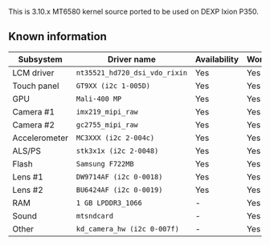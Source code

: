 This is 3.10.x MT6580 kernel source ported to be used on DEXP Ixion P350.

## Known information
| Subsystem | Driver name | Availability | Working |
|-----------|-------------|--------------|---------|
| LCM driver | `nt35521_hd720_dsi_vdo_rixin` | Yes | Yes |
| Touch panel | `GT9XX (i2c 1-005D)` | Yes | Yes |
| GPU | `Mali-400 MP` | Yes | Yes |
| Camera #1 | `imx219_mipi_raw` | Yes | Yes |
| Camera #2 | `gc2755_mipi_raw` | Yes | Yes |
| Accelerometer | `MC3XXX (i2c 2-004c)` | Yes | Yes |
| ALS/PS | `stk3x1x (i2c 2-0048)` | Yes | Yes |
| Flash | `Samsung F722MB` | Yes | Yes |
| Lens #1 | `DW9714AF (i2c 0-0018)` | Yes | Yes |
| Lens #2 | `BU6424AF (i2c 0-0019)` | Yes | Yes |
| RAM | `1 GB LPDDR3_1066` | - | Yes |
| Sound | `mtsndcard` | - | Yes |
| Other | `kd_camera_hw (i2c 0-007f)` | - | Yes |
